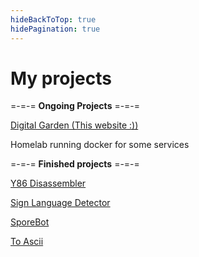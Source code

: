 ```yaml
---
hideBackToTop: true
hidePagination: true
---
```


# My projects

=-=-= **Ongoing Projects** =-=-=

[Digital Garden (This website :))](https://igorkopka.co.uk)

Homelab running docker for some services

=-=-= **Finished projects** =-=-=

[Y86 Disassembler](https://github.com/Vvorx/Y86-Disassembler)

[Sign Language Detector](https://github.com/Vvorx/SignLanguageDetector)

[SporeBot](https://github.com/Vvorx/SporeBot)

[To Ascii](https://github.com/Vvorx/TAA)